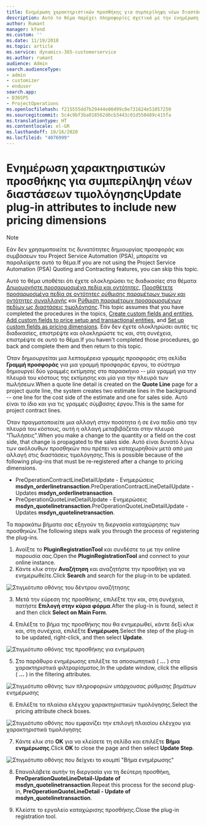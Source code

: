 ```yaml
---
title: Ενημέρωση χαρακτηριστικών προσθήκης για συμπερίληψη νέων διαστάσεων τιμολόγησης
description: Αυτό το θέμα παρέχει πληροφορίες σχετικά με την ενημέρωση των χαρακτηριστικών προσθηκών για τις διαστάσεις τιμολόγησης.
author: Rumant
manager: kfend
ms.custom: ''
ms.date: 11/19/2018
ms.topic: article
ms.service: dynamics-365-customerservice
ms.author: rumant
audience: Admin
search.audienceType:
- admin
- customizer
- enduser
search.app:
- D365PS
- ProjectOperations
ms.openlocfilehash: f215555dd7b29444e00499c0e731624e51057250
ms.sourcegitcommit: 5c4c9bf3ba018562d6cb3443c01d550489c415fa
ms.translationtype: HT
ms.contentlocale: el-GR
ms.lasthandoff: 10/16/2020
ms.locfileid: "4076999"
---
```

# <a name="update-plug-in-attributes-to-include-new-pricing-dimensions"></a><span data-ttu-id="82625-103">Ενημέρωση χαρακτηριστικών προσθήκης για συμπερίληψη νέων διαστάσεων τιμολόγησης</span><span class="sxs-lookup"><span data-stu-id="82625-103">Update plug-in attributes to include new pricing dimensions</span></span>

> [!NOTE]
> <span data-ttu-id="82625-104">Εάν δεν χρησιμοποιείτε τις δυνατότητες δημιουργίας προσφοράς και συμβάσεων του Project Service Automation (PSA), μπορείτε να παραλείψετε αυτό το θέμα.</span><span class="sxs-lookup"><span data-stu-id="82625-104">If you are not using the Project Service Automation (PSA) Quoting and Contracting features, you can skip this topic.</span></span>

<span data-ttu-id="82625-105">Αυτό το θέμα υποθέτει ότι έχετε ολοκληρώσει τις διαδικασίες στα θέματα [Δημιουργήστε προσαρμοσμένα πεδία και οντότητες](create-custom-fields-entities.md), [Προσθέτετε προσαρμοσμένα πεδία σε οντότητες ρύθμισης παραμέτρων τιμών και οντότητες συναλλαγής](field-references.md) και [Ρύθμιση παραμέτρων προσαρμοσμένων πεδίων ως διαστάσεις τιμολόγησης](set-up-pricing-dimensions.md).</span><span class="sxs-lookup"><span data-stu-id="82625-105">This topic assumes that you have completed the procedures in the topics, [Create custom fields and entities](create-custom-fields-entities.md), [Add custom fields to price setup and transactional entities](field-references.md), and [Set up custom fields as pricing dimensions](set-up-pricing-dimensions.md).</span></span> <span data-ttu-id="82625-106">Εάν δεν έχετε ολοκληρώσει αυτές τις διαδικασίες, επιστρέψτε και ολοκληρώστε τις και, στη συνέχεια, επιστρέψτε σε αυτό το θέμα.</span><span class="sxs-lookup"><span data-stu-id="82625-106">If you haven't completed those procedures, go back and complete them and then return to this topic.</span></span>

<span data-ttu-id="82625-107">Όταν δημιουργείται μια λεπτομέρεια γραμμής προσφοράς στη σελίδα **Γραμμή προσφοράς** για μια γραμμή προσφοράς έργου, το σύστημα δημιουργεί δύο γραμμές εκτίμησης στο παρασκήνιο -- μία γραμμή για την πλευρά του κόστους της εκτίμησης και μία για την πλευρά των πωλήσεων.</span><span class="sxs-lookup"><span data-stu-id="82625-107">When a quote line detail is created on the **Quote Line** page for a project quote line, the system creates two estimate lines in the background -- one line for the cost side of the estimate and one for sales side.</span></span> <span data-ttu-id="82625-108">Αυτό είναι το ίδιο και για τις γραμμές σύμβασης έργου.</span><span class="sxs-lookup"><span data-stu-id="82625-108">This is the same  for project contract lines.</span></span>

<span data-ttu-id="82625-109">Όταν πραγματοποιείτε μια αλλαγή στην ποσότητα ή σε ένα πεδίο από την πλευρά του κόστους, αυτή η αλλαγή μεταβιβάζεται στην πλευρά "Πωλήσεις".</span><span class="sxs-lookup"><span data-stu-id="82625-109">When you make a change to the quantity or a field on the cost side, that change is propagated to the sales side.</span></span> <span data-ttu-id="82625-110">Αυτό είναι δυνατό λόγω των ακόλουθων προσθηκών που πρέπει να καταχωρηθούν μετά από μια αλλαγή στις διαστάσεις τιμολόγησης.</span><span class="sxs-lookup"><span data-stu-id="82625-110">This is possible because of the following plug-ins that must be re-registered after a change to pricing dimensions.</span></span>

- <span data-ttu-id="82625-111">PreOperationContractLineDetailUpdate - Ενημερώσεις **msdyn_orderlinetransaction**.</span><span class="sxs-lookup"><span data-stu-id="82625-111">PreOperationContractLineDetailUpdate - Updates **msdyn_orderlinetransaction**.</span></span>
- <span data-ttu-id="82625-112">PreOperationQuoteLineDetailUpdate - Ενημερώσεις **msdyn_quotelinetransaction**.</span><span class="sxs-lookup"><span data-stu-id="82625-112">PreOperationQuoteLineDetailUpdate - Updates **msdyn_quotelinetransaction**.</span></span>

<span data-ttu-id="82625-113">Τα παρακάτω βήματα σας εξηγούν τη διεργασία καταχώρησης των προσθηκών.</span><span class="sxs-lookup"><span data-stu-id="82625-113">The following steps walk you through the process of registering the plug-ins.</span></span>

1. <span data-ttu-id="82625-114">Ανοίξτε το **PluginRegistrationTool** και συνδέστε το με την online παρουσία σας.</span><span class="sxs-lookup"><span data-stu-id="82625-114">Open the **PluginRegistrationTool** and connect to your online instance.</span></span>
2. <span data-ttu-id="82625-115">Κάντε κλικ στην **Αναζήτηση** και αναζητήστε την προσθήκη για να ενημερωθείτε.</span><span class="sxs-lookup"><span data-stu-id="82625-115">Click **Search** and search for the plug-in to be updated.</span></span>

 ![Στιγμιότυπο οθόνης του δέντρου αναζήτησης](media/PRT-1.png)

3. <span data-ttu-id="82625-117">Μετά την εύρεση της προσθήκης, επιλέξτε την και, στη συνέχεια, πατήστε **Επιλογή στην κύρια φόρμα**.</span><span class="sxs-lookup"><span data-stu-id="82625-117">After the plug-in is found, select it and then click **Select on Main Form**.</span></span>

4. <span data-ttu-id="82625-118">Επιλέξτε το βήμα της προσθήκης που θα ενημερωθεί, κάντε δεξί κλικ και, στη συνέχεια, επιλέξτε **Ενημέρωση**.</span><span class="sxs-lookup"><span data-stu-id="82625-118">Select the step of the plug-in to be updated, right-click, and then select **Update**.</span></span>

 ![Στιγμιότυπο οθόνης της προσθήκης για ενημέρωση](media/PRT-2.png)
 
5. <span data-ttu-id="82625-120">Στο παράθυρο ενημέρωσης επιλέξτε τα αποσιωπητικά ( **...** ) στα χαρακτηριστικά φιλτραρίσματος.</span><span class="sxs-lookup"><span data-stu-id="82625-120">In the update window, click the ellipsis ( **...** ) in the filtering attributes.</span></span>

 ![Στιγμιότυπο οθόνης των πληροφοριών υπάρχουσας ρύθμισης βημάτων ενημέρωσης](media/PRT-3.png)
 
6. <span data-ttu-id="82625-122">Επιλέξτε τα πλαίσια ελέγχου χαρακτηριστικών τιμολόγησης.</span><span class="sxs-lookup"><span data-stu-id="82625-122">Select the pricing attribute check boxes.</span></span>

 ![Στιγμιότυπο οθόνης που εμφανίζει την επιλογή πλαισίου ελέγχου για χαρακτηριστικά τιμολόγησης](media/PRT-4.png)

7. <span data-ttu-id="82625-124">Κάντε κλικ στο **ΟΚ** για να κλείσετε τη σελίδα και επιλέξτε **Βήμα ενημέρωσης**.</span><span class="sxs-lookup"><span data-stu-id="82625-124">Click **OK** to close the page and then select **Update Step**.</span></span>

 ![Στιγμιότυπο οθόνης που δείχνει το κουμπί "Βήμα ενημέρωσης"](media/PRT-5.png)
 
8. <span data-ttu-id="82625-126">Επαναλάβετε αυτήν τη διεργασία για τη δεύτερη προσθήκη, **PreOperationQuoteLineDetail-Update of msdyn_quotelinetransaction**.</span><span class="sxs-lookup"><span data-stu-id="82625-126">Repeat this process for the second plug-in, **PreOperationQuoteLineDetail - Update of msdyn_quotelinetransaction**.</span></span>

9. <span data-ttu-id="82625-127">Κλείστε το εργαλείο καταχώρισης προσθήκης.</span><span class="sxs-lookup"><span data-stu-id="82625-127">Close the plug-in registration tool.</span></span>

